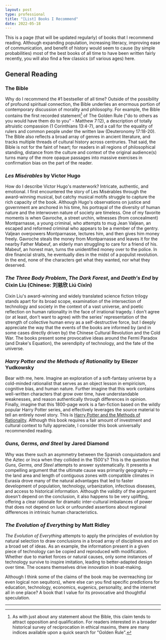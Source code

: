 ```yaml
---
layout: post
type: professional
title: "[List] Books I Recommend"
date: 2022-05-18
---
```


This is a page (that will be updated regularly) of books that I recommend reading. Although expanding population, increasing literacy, improving ease of communication, and benefit of history would seem to cause (by simple probabilities) most of the best books of all time to have been written fairly recently, you will also find a few classics (of various ages) here.

## General Reading

### The Bible
Why do I recommend the #1 bestseller of all time? Outside of the possibility of profound spiritual connection, the Bible underlies an enormous portion of contemporary discussion of morality and philosophy. For example, the Bible contains the first recorded statement[^GoldenRule] of The Golden Rule ("do to others as you would have them do to you" - Matthew 7:12), a description of totally altruistic compassion (1 Corinthians 13:4-7), and a call for the equality of rulers and common people under the written law (Deuteronomy 17:18-20). The Bible also reflects a broad array of genres in ancient literature, and tracks multiple threads of cultural history across centruries. That said, the Bible is not for the faint of heart; for readers in all regions of philosophical standing, distance from the culture and context of the original audience(s) turns many of the more opaque passages into massive exercises in confirmation bias on the part of the reader.

[^GoldenRule]: As with just about any statement about the Bible, this claim tends to attract opposition and qualification. For readers interested in a broader historical survey of reciprocation in ethical maxims, there are many indices available upon a quick search for "Golden Rule".

### *Les Misérables* by Victor Hugo
How do I describe Victor Hugo's masterwork? Intricate, authentic, and emotional. I first encountered the story of Les Misérables through the award-winning musical, but catchy musical motifs struggle to capture the rich capacity of the book. Although Hugo's observations on justice and government are anchored in his time, his portrayal of the diversity of human nature and the interwoven nature of society are timeless. One of my favorite moments is when Gavroche, a street urchin, witnesses (from concealment) Montparnasse, a young criminal, who attempts to mug Jean Valjean, an escaped and reformed criminal who appears to be a member of the gentry. Valjean overpowers Montparnasse, lectures him, and then gives him money freely. Gavroche steals the money from Montparnasse and leaves it for the nearby Father Mabeuf, an elderly man struggling to care for a friend of his. Mabeuf, an honest man, turns the unidentified money over to the police. In dire financial straits, he eventually dies in the midst of a populist revolution. In the end, none of the characters get what they wanted, nor what they deserved.

### *The Three Body Problem*, *The Dark Forest*, and *Death's End* by Cixin Liu (Chinese: 刘慈欣 Liú Cíxīn)
Cixin Liu's award-winning and widely translated science fiction trilogy stands apart for its broad scope, examination of the intersection of technology and society in the context of a vast universe, and poetic reflection on human rationality in the face of irrational tragedy. I don't agree (or at least, don't want to agree) with the series' representation of the strength of collective human envy as a self-destructive force, but I deeply appreciate the way that the events of the books are informed by (and in some cases directly driven by) the Chinese Cultural Revolution and the Cold War. The books present some provocative ideas around the Fermi Paradox (and Drake's Equation), the serendipity of technology, and the fate of the universe.

### *Harry Potter and the Methods of Rationality* by Eliezer Yudkowsky
Bear with me, here. Imagine an exploration of a soft-fantasy universe by a cold-minded rationalist that serves as an object lesson in empiricism, cognitive bias, and human nature. Further imagine that this work contains well-written characters that grow over time, have understandable weaknesses, and reason authentically through differences in opinion. Finally, imagine that this 1800-page work is a fan-fiction based on the wildly popular Harry Potter series, and effectively leverages the source material to tell an entirely novel story. This is [Harry Potter and the Methods of Rationality](http://www.hpmor.com/). Although this book requires a fair amount of investment and cultural context to fully appreciate, I consider this book universally recommended reading.

### *Guns, Germs, and Steel* by Jared Diamond
Why was there such an asymmetry between the Spanish conquistadors and the Aztec or Inca when they collided in the 1500's? This is the question that *Guns, Germs, and Steel* attempts to answer systematically. It presents a compelling argument that the ultimate cause was primarily geography — the land area and length of contiguous zones with compatible climates in Eurasia drove many of the natural advantages that led to faster development of population, technology, urbanization, infectious diseases, and access to historical information. Although the validity of the argument doesn't depend on the conclusion, it also happens to be very uplifting, offering a clear rationale for dramatic inter-cultural imbalances of power that does not depend on luck or unfounded assertions about regional differences in intrinsic human characteristics.

### *The Evolution of Everything* by Matt Ridley
*The Evolution of Everything* attempts to apply the principles of evolution by natural selection to draw conclusions in a broad array of disciplines and on a broad set of ideas. As an example, the information present in a given piece of technology can be copied and reproduced with modification. Whether due to market forces or natural causes, only some instances of technology survive to inspire imitation, leading to better-adapted design over time. The oceans themselves drive innovation in boat-making.

Although I think some of the claims of the book may be overreaching (or even logical non sequitors), where else can you find specific predictions for education, technology, economics, eugenics, personality, and the internet all in one place? A book that I value for its provocative and thoughtful speculation.

---
